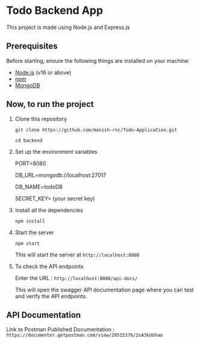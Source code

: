 # Todo Backend App

This project is made using Node.js and Express.js

## Prerequisites

Before starting, ensure the following things are installed on your machine:

- [Node.js](https://nodejs.org/) (v16 or above)
- [npm](https://www.npmjs.com/)
- [MongoDB](https://www.mongodb.com/)

## Now, to run the project

1. Clone this repository

    `git clone https://github.com/manish-rnc/Todo-Application.git`

    `cd backend`

2. Set up the environment variables

    PORT=8080

    DB_URL=mongodb://localhost:27017

    DB_NAME=todoDB

    SECRET_KEY= (your secret key)

3. Install all the dependencies
    
    `npm install`

4. Start the server

    `npm start`

    This will start the server at `http://localhost:8080`

5. To check the API endpoints 

    Enter the URL : `http://localhost:8080/api-docs/`

    This will open the swagger API documentation page where you can test and verify the API endpoints.

## API Documentation

Link to Postman Published Documentation : `https://documenter.getpostman.com/view/29515376/2sA3kUGhao`
